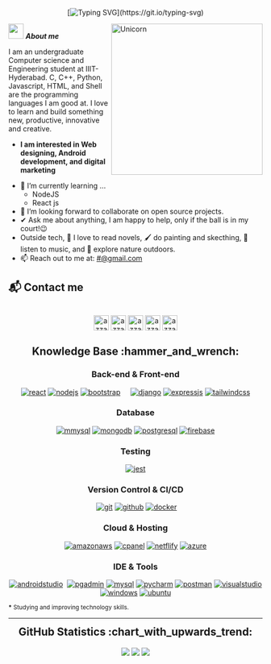 <div align="center">

[![Typing SVG](https://readme-typing-svg.demolab.com?font=Jersey+15&size=30&pause=1000&color=42C3B4&background=9D56FF00&center=true&vCenter=true&repeat=false&random=false&width=435&lines=Hello!+Welcome+to+my+GitHub+page.)](https://git.io/typing-svg)  

<div align="left">

<img align="right" width=300px alt="Unicorn" src="https://media.tenor.com/-6xRNhJDYzQAAAAi/desktop-new-computer.gif" />

<img src="https://github.com/TheDudeThatCode/TheDudeThatCode/blob/master/Assets/Hi.gif" width="30px">&nbsp;***About me***

I am an undergraduate Computer science and Engineering student at IIIT-Hyderabad. C, C++, Python, Javascript, HTML, and Shell are the programming languages I am good at. I love to learn and build something new, productive, innovative and creative.
* **I am interested in Web designing, Android development, and digital marketing**
- 🌱 I’m currently learning ...
  - NodeJS
  - React js
- 👯 I’m looking forward to collaborate on open source projects.
- ✔ Ask me about anything, I am happy to help, only if the ball is in my court!😉<br>
- Outside tech, 📖 I love to read novels, 🖌️ do painting and skecthing, 🎵 listen to music, and 🌴 explore nature outdoors.
- 📫 Reach out to me at: <a href="#">#@gmail.com</a>

## 📬 Contact me
<p align="center">
      <br/>
      <a href="https://www.linkedin.com/in/kevmelgarejo" target="blank"><img align="center"
         src="https://img.shields.io/badge/linkedin-%231DA1F2.svg?style=for-the-badge&logo=linkedin&logoColor=white"
         alt="azzar" height="30"/></a>
  <a href="#" target="blank"><img align="center"
         src="https://img.shields.io/badge/Discord-%235865F2.svg?style=for-the-badge&logo=discord&logoColor=white"
         alt="azzar" height="30"/></a>
  <a href="#" target="blank"><img align="center"
         src="https://img.shields.io/badge/Instagram-%23E4405F.svg?style=for-the-badge&logo=Instagram&logoColor=white"
         alt="azzar" height="30"/></a>
      <a href="#" target="blank"><img align="center"
         src="https://img.shields.io/badge/facebook-4267B2.svg?style=for-the-badge&logo=facebook&logoColor=white"
         alt="azzar" height="30"/></a>
      <a href="mailto:melgarejokevin.y@gmail.com" target="blank"><img align="center"
         src="https://img.shields.io/badge/gmail-EA4335.svg?style=for-the-badge&logo=gmail&logoColor=white"
         alt="azzar" height="30"/></a>
</p>


<div align="center">
<h2>Knowledge Base :hammer_and_wrench:</h2>

<h3>Back-end & Front-end</h3>

<a href="#" target="_blank"><img src="https://img.shields.io/badge/react-%2320232a.svg?style=for-the-badge&logo=react&logoColor=%2361DAFB" alt="react"/></a>
<a href="#" target="_blank"><img src="https://img.shields.io/badge/node.js-6DA55F?style=for-the-badge&logo=node.js&logoColor=white" alt="nodejs"/></a>
<a href="#" target="_blank"><img src="https://img.shields.io/badge/bootstrap-%238511FA.svg?style=for-the-badge&logo=bootstrap&logoColor=white" alt="bootstrap"/></a>
<a href="#" target="_blank"><img src="https://img.shields.io/badge/flask-%23000.svg?style=for-the-badge&logo=flask&logoColor=white" alt=""/></a>
<a href="#" target="_blank"><img src="https://img.shields.io/badge/go-%2300ADD8.svg?style=for-the-badge&logo=go&logoColor=white" alt=""/></a>
<a href="#" target="_blank"><img src="https://img.shields.io/badge/python-3670A0?style=for-the-badge&logo=python&logoColor=ffdd54" alt=""/></a>
<a href="#" target="_blank"><img src="https://img.shields.io/badge/FastAPI-005571?style=for-the-badge&logo=fastapi" alt=""/></a>
<a href="#" target="_blank"><img src="https://img.shields.io/badge/django-%23092E20.svg?style=for-the-badge&logo=django&logoColor=white" alt="django"/></a>
<a href="#" target="_blank"><img src="https://img.shields.io/badge/express.js-%23404d59.svg?style=for-the-badge&logo=express&logoColor=%2361DAFB" alt="expressjs"/></a>
<a href="#" target="_blank"><img src="https://img.shields.io/badge/tailwindcss-%2338B2AC.svg?style=for-the-badge&logo=tailwind-css&logoColor=white" alt="tailwindcss"/></a>


<h3>Database</h3>

<a href="#" target="_blank"><img src="https://img.shields.io/badge/mysql-4479A1.svg?style=for-the-badge&logo=mysql&logoColor=white" alt="mmysql"/></a>
<a href="#" target="_blank"><img src="https://img.shields.io/badge/MongoDB-%234ea94b.svg?style=for-the-badge&logo=mongodb&logoColor=white" alt="mongodb"/></a>
<a href="#" target="_blank"><img src="https://img.shields.io/badge/postgres-%23316192.svg?style=for-the-badge&logo=postgresql&logoColor=white" alt="postgresql"/></a>
<a href="#" target="_blank"><img src="https://img.shields.io/badge/firebase-a08021?style=for-the-badge&logo=firebase&logoColor=ffcd34" alt="firebase"/></a>

<h3>Testing</h3>


<a href="https://jestjs.io/" target="_blank"><img src="https://img.shields.io/badge/-jest-%23C21325?style=for-the-badge&logo=jest&logoColor=white" alt="jest"/></a>

<h3>Version Control & CI/CD</h3>
<a href="#" target="_blank"><img src="" alt=""/></a>
<a href="https://git-scm.com/" target="_blank"><img src="https://img.shields.io/badge/git-%23F05033.svg?style=for-the-badge&logo=git&logoColor=white" alt="git"/></a>
<a href="https://github.com/" target="_blank"><img src="https://img.shields.io/badge/github-%23121011.svg?style=for-the-badge&logo=github&logoColor=white" alt="github"/></a>
<a href="https://www.docker.com/" target="_blank"><img src="https://img.shields.io/badge/-docker-white?logo=docker&logoColor=2496ED&style=for-the-badge" alt="docker"/></a>

<h3>Cloud & Hosting</h3>

<a href="https://aws.amazon.com" target="_blank"><img src="https://img.shields.io/badge/-amazon_aws-white?logo=amazonaws&logoColor=232F3E&style=for-the-badge" alt="amazonaws"/></a>
<a href="https://cpanel.net/" target="_blank"><img src="https://img.shields.io/badge/-cpanel-white?logo=cpanel&logoColor=FF6C2C&style=for-the-badge" alt="cpanel"/></a>
<a href="#" target="_blank"><img src="https://img.shields.io/badge/netlify-%23000000.svg?style=for-the-badge&logo=netlify&logoColor=#00C7B7" alt="netflify"/></a>
<a href="#" target="_blank"><img src="https://img.shields.io/badge/azure-%230072C6.svg?style=for-the-badge&logo=microsoftazure&logoColor=white" alt="azure"/></a>

<h3>IDE & Tools</h3>

<a href="#" target="_blank"><img src="https://img.shields.io/badge/android%20studio-346ac1?style=for-the-badge&logo=android%20studio&logoColor=white" alt="androidstudio"/></a>
<a href="#" target="_blank"><img src="https://img.shields.io/badge/Insomnia-black?style=for-the-badge&logo=insomnia&logoColor=5849BE" alt=""/></a>
<a href="https://www.pgadmin.org/" target="_blank"><img src="https://img.shields.io/badge/-pgadmin-white?logo=postgresql&logoColor=4169E1&style=for-the-badge" alt="pgadmin"/></a>
<a href="https://www.mysql.com/products/workbench/" target="_blank"><img src="https://img.shields.io/badge/-mysql_workbench-white?logo=mysql&logoColor=4479A1&style=for-the-badge" alt="mysql"/></a>
<a href="#" target="_blank"><img src="https://img.shields.io/badge/pycharm-143?style=for-the-badge&logo=pycharm&logoColor=black&color=black&labelColor=green" alt="pycharm"/></a>
<a href="https://www.postman.com/" target="_blank"><img src="https://img.shields.io/badge/-postman-white?logo=postman&logoColor=FF6C37&style=for-the-badge" alt="postman"/></a>
<a href="#" target="_blank"><img src="https://img.shields.io/badge/Visual%20Studio%20Code-0078d7.svg?style=for-the-badge&logo=visual-studio-code&logoColor=white" alt="visualstudio"/></a>
<a href="https://www.microsoft.com/en-us/windows" target="_blank"><img src="https://img.shields.io/badge/Windows-0078D6?style=for-the-badge&logo=windows&logoColor=white" alt="windows"/></a>
<a href="https://ubuntu.com/" target="_blank"><img src="https://img.shields.io/badge/Ubuntu-E95420?style=for-the-badge&logo=ubuntu&logoColor=white" alt="ubuntu"/></a>
</div>

<small><strong>*</strong> Studying and improving technology skills.</small>

---

<div align="center">
<h2 style="margin: 5px 10px;">GitHub Statistics :chart_with_upwards_trend:</h2> 
<div style="display: flex; align-items: center; justify-content: center;">

[![](https://github-readme-stats.vercel.app/api?username=kevan28MY&show_icons=true&theme=tokyonight&hide_border=true&locale=en)](https://github.com/kevan28MY)
[![](https://github-readme-streak-stats.herokuapp.com/?user=kevan28MY&theme=tokyonight&hide_border=true)](https://github.com/kevan28MY)
[![](https://github-readme-stats.vercel.app/api/top-langs/?username=kevan28MY&layout=compact&theme=tokyonight&hide_border=true)](https://github.com/kevan28MY)

</div>
</div>

